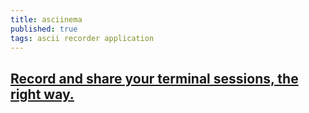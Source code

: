 ```yaml
---
title: asciinema
published: true
tags: ascii recorder application
---
```

## [Record and share your terminal sessions, the right way.](https://asciinema.org/)
